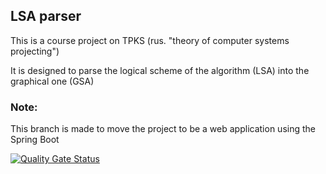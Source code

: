 ## LSA parser

This is a course project on TPKS (rus. "theory of computer systems projecting")

It is designed to parse the logical scheme of the algorithm (LSA) into the graphical one (GSA)

### Note:
This branch is made to move the project to be a web application using the Spring Boot

[![Quality Gate Status](https://sonarcloud.io/api/project_badges/measure?project=SantaMinus_LSA_algorithm_parser&metric=alert_status)](https://sonarcloud.io/summary/new_code?id=SantaMinus_LSA_algorithm_parser)

